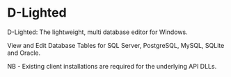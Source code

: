 D-Lighted
=========

D-Lighted: The lightweight, multi database editor for Windows.

View and Edit Database Tables for SQL Server, PostgreSQL, MySQL, SQLite and Oracle.

NB - Existing client installations are required for the underlying API DLLs.
